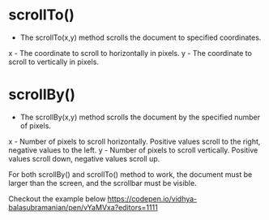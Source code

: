 # scrollTo()

- The scrollTo(x,y) method scrolls the document to specified coordinates.

x - The coordinate to scroll to horizontally in pixels.
y - The coordinate to scroll to vertically in pixels.

# scrollBy()

- The scrollBy(x,y) method scrolls the document by the specified number of pixels.

x - Number of pixels to scroll horizontally. Positive values scroll to the right, negative values to the left.
y - Number of pixels to scroll vertically. Positive values scroll down, negative values scroll up.

For both scrollBy() and scrollTo() method to work, the document must be larger than the screen, and the scrollbar must be visible.

Checkout the example below
https://codepen.io/vidhya-balasubramanian/pen/vYaMVxa?editors=1111
